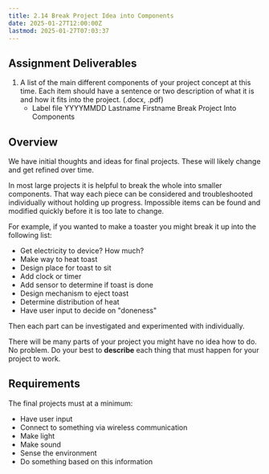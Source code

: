 ```yaml
---
title: 2.14 Break Project Idea into Components
date: 2025-01-27T12:00:00Z
lastmod: 2025-01-27T07:03:37
---
```


## Assignment Deliverables

1. A list of the main different components of your project concept at this time. Each item should have a sentence or two description of what it is and how it fits into the project. (.docx, .pdf)
   - Label file YYYYMMDD Lastname Firstname Break Project Into Components

## Overview

We have initial thoughts and ideas for final projects. These will likely change and get refined over time.

In most large projects it is helpful to break the whole into smaller components. That way each piece can be considered and troubleshooted individually without holding up progress. Impossible items can be found and modified quickly before it is too late to change.

For example, if you wanted to make a toaster you might break it up into the following list:

- Get electricity to device? How much?
- Make way to heat toast
- Design place for toast to sit
- Add clock or timer
- Add sensor to determine if toast is done
- Design mechanism to eject toast
- Determine distribution of heat
- Have user input to decide on "doneness"

Then each part can be investigated and experimented with individually.

There will be many parts of your project you might have no idea how to do. No problem. Do your best to **describe** each thing that must happen for your project to work.

## Requirements

The final projects must at a minimum:

- Have user input
- Connect to something via wireless communication
- Make light
- Make sound
- Sense the environment
- Do something based on this information
